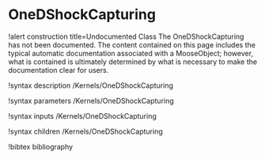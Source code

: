 <!-- MOOSE Documentation Stub: Remove this when content is added. -->

# OneDShockCapturing

!alert construction title=Undocumented Class
The OneDShockCapturing has not been documented. The content contained on this page includes the
typical automatic documentation associated with a MooseObject; however, what is contained is
ultimately determined by what is necessary to make the documentation clear for users.

!syntax description /Kernels/OneDShockCapturing

!syntax parameters /Kernels/OneDShockCapturing

!syntax inputs /Kernels/OneDShockCapturing

!syntax children /Kernels/OneDShockCapturing

!bibtex bibliography
